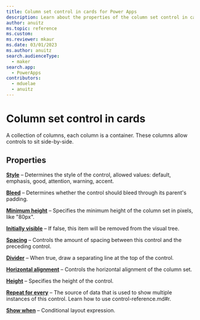 ```yaml
---
title: Column set control in cards for Power Apps
description: Learn about the properties of the column set control in cards for Power Apps.
author: anuitz
ms.topic: reference
ms.custom: 
ms.reviewer: mkaur
ms.date: 03/01/2023
ms.author: anuitz
search.audienceType:
  - maker
search.app:
  - PowerApps
contributors:
  - mduelae
  - anuitz
---
```


# Column set control in cards

A collection of columns, each column is a container. These columns allow controls to sit side-by-side.

## Properties

**[Style](control-reference.md#s)** – Determines the style of the control, allowed values: default, emphasis, good, attention, warning, accent.

**[Bleed](control-reference.md#b)** – Determines whether the control should bleed through its parent's padding.

**[Minimum height](control-reference.md#m)** – Specifies the minimum height of the column set in pixels, like "80px".

**[Initially visible](control-reference.md#i)** – If false, this item will be removed from the visual tree.

**[Spacing](control-reference.md#s)** – Controls the amount of spacing between this control and the preceding control.

**[Divider](control-reference.md#d)** – When true, draw a separating line at the top of the control.

**[Horizontal alignment](control-reference.md#h)** – Controls the horizontal alignment of the column set.

**[Height](control-reference.md#h)** – Specifies the height of the control.

**[Repeat for every](control-reference.md#r)** – The source of data that is used to show multiple instances of this control. Learn how to use control-reference.md#r.

**[Show when](control-reference.md#s)** – Conditional layout expression.
